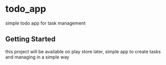 # todo_app

simple todo app for task management

## Getting Started

this project will be available on play store later, simple app to create tasks and managing in a simple way

